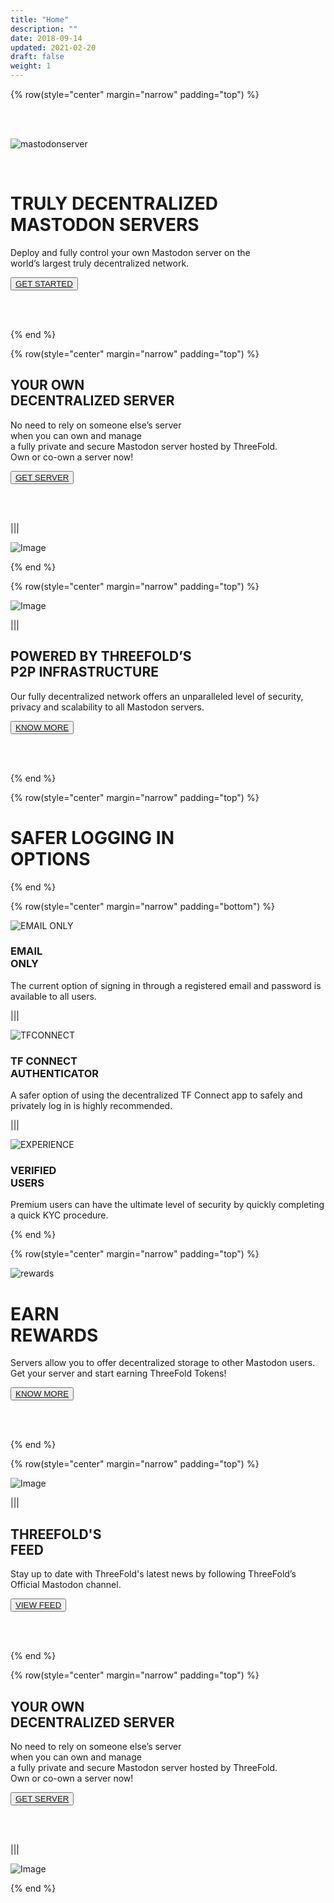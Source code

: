 ```yaml
---
title: "Home"
description: ""
date: 2018-09-14
updated: 2021-02-20
draft: false
weight: 1
---
```


<!-- section 1 (header) -->

{% row(style="center" margin="narrow" padding="top") %}

<br />
<br />

![mastodonserver](mastodonserver.png)

<br />

# TRULY DECENTRALIZED <br>MASTODON SERVERS

Deploy and fully control your own Mastodon server on the <br />world’s largest truly decentralized network.

<button>[GET STARTED](/)</button>

<br>
<br>

{% end %}

<!-- section 2 -->

{% row(style="center" margin="narrow" padding="top") %}

## YOUR OWN <br /> DECENTRALIZED SERVER

No need to rely on someone else’s server<br>
when you can own and manage <br>a fully 
private and secure Mastodon server 
hosted by ThreeFold.
<br>
Own or co-own a server now!

<button>[GET SERVER](/)</button>

<br>
<br>

|||

![Image](RGAsset20.png)

{% end %}

<!-- section 3 -->

{% row(style="center" margin="narrow" padding="top") %}

![Image](RGAsset111.png)

|||

## POWERED BY THREEFOLD’S <br /> P2P INFRASTRUCTURE

Our fully decentralized network offers an unparalleled level of security, privacy and scalability to all Mastodon servers.

<button>[KNOW MORE](/)</button>

<br>
<br>

{% end %}

<!-- section 3 (header) -->

{% row(style="center" margin="narrow" padding="top") %}

# SAFER LOGGING IN <BR> OPTIONS
{% end %}

<!-- section 4  -->

{% row(style="center" margin="narrow" padding="bottom") %}

![EMAIL ONLY](RGAsset10.png#medium)

### EMAIL<br>ONLY

The current option of signing in through a registered email and password is available to all users.

|||

![TFCONNECT](RGAsset11.png#medium)

### TF CONNECT<br>AUTHENTICATOR

A safer option of using the decentralized TF Connect app to safely and privately log in is highly recommended. 

|||

![EXPERIENCE](RGAsset12.png#medium)

### **VERIFIED<br>USERS**

Premium users can have the ultimate level of security by quickly completing a quick KYC procedure.

{% end %}

<!-- section 5 -->

{% row(style="center" margin="narrow" padding="top") %}

![rewards](reward.png)

# EARN <br>REWARDS

Servers allow you to offer decentralized storage to other Mastodon users. <br />Get your server and start earning ThreeFold Tokens!

<button>[KNOW MORE](/)</button>

<br>
<br>

{% end %}

<!-- section 6 -->

{% row(style="center" margin="narrow" padding="top") %}

![Image](FEED.png)

|||

## THREEFOLD'S <br /> FEED

Stay up to date with ThreeFold's latest news by following ThreeFold’s Official Mastodon channel.

<button>[VIEW FEED](/)</button>

<br>
<br>

{% end %}

<!-- section 7 -->

{% row(style="center" margin="narrow" padding="top") %}

## YOUR OWN <br /> DECENTRALIZED SERVER

No need to rely on someone else’s server<br>
when you can own and manage <br>a fully 
private and secure Mastodon server 
hosted by ThreeFold.
<br>
Own or co-own a server now!

<button>[GET SERVER](/)</button>

<br>
<br>

|||

![Image](server.png)

{% end %}
